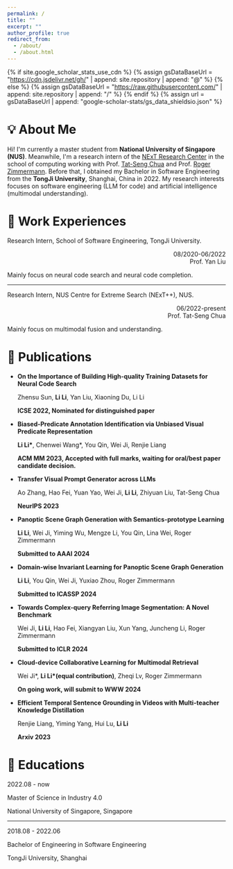 ```yaml
---
permalink: /
title: ""
excerpt: ""
author_profile: true
redirect_from: 
  - /about/
  - /about.html
---
```


{% if site.google_scholar_stats_use_cdn %}
{% assign gsDataBaseUrl = "https://cdn.jsdelivr.net/gh/" | append: site.repository | append: "@" %}
{% else %}
{% assign gsDataBaseUrl = "https://raw.githubusercontent.com/" | append: site.repository | append: "/" %}
{% endif %}
{% assign url = gsDataBaseUrl | append: "google-scholar-stats/gs_data_shieldsio.json" %}

# 💡 About Me
<span class='anchor' id='about-me'></span>

Hi! I'm currently a master student from **National University of Singapore (NUS)**. Meanwhile, I'm a research intern of the [NExT Research Center](https://www.nextcenter.org/) in the school of computing working with Prof. [Tat-Seng Chua](https://scholar.google.com/citations?user=Z9DWCBEAAAAJ&hl=zh-CN&oi=ao) and Prof. [Roger Zimmermann](https://scholar.google.com/citations?user=IDREwXEAAAAJ&hl=zh-CN&oi=ao). Before that, I obtained my Bachelor in Software Engineering from the **TongJi University**, Shanghai, China in 2022. My research interests focuses on software engineering (LLM for code) and artificial intelligence (multimodal understanding).

# 💼 Work Experiences
Research Intern, School of Software Engineering, TongJi University.      

<div style="text-align: right;">
08/2020-06/2022
<br/>
Prof. Yan Liu
</div>



Mainly focus on neural code search and neural code completion.

---

Research Intern, NUS Centre for Extreme Search (NExT++), NUS.  
         
<div style="text-align: right;">
06/2022-present
<br/>
Prof. Tat-Seng Chua
</div>



Mainly focus on multimodal fusion and understanding.


# 📝 Publications

- **On the Importance of Building High-quality Training Datasets for Neural Code Search**

  Zhensu Sun, **Li Li**, Yan Liu, Xiaoning Du, Li Li

  **ICSE 2022, Nominated for distinguished paper**

- **Biased-Predicate Annotation Identification via Unbiased Visual Predicate Representation**

  **Li Li\***, Chenwei Wang*, You Qin, Wei Ji, Renjie Liang

  **ACM MM 2023, Accepted with full marks, waiting for oral/best paper candidate decision.**

- **Transfer Visual Prompt Generator across LLMs**

  Ao Zhang, Hao Fei, Yuan Yao, Wei Ji, **Li Li**, Zhiyuan Liu, Tat-Seng Chua

  **NeurIPS 2023**

- **Panoptic Scene Graph Generation with Semantics-prototype Learning**

  **Li Li**, Wei Ji, Yiming Wu, Mengze Li, You Qin, Lina Wei, Roger Zimmermann

  **Submitted to AAAI 2024**

- **Domain-wise Invariant Learning for Panoptic Scene Graph Generation**

  **Li Li**, You Qin, Wei Ji, Yuxiao Zhou, Roger Zimmermann

  **Submitted to ICASSP 2024**

- **Towards Complex-query Referring Image Segmentation: A Novel Benchmark**

  Wei Ji, **Li Li**, Hao Fei, Xiangyan Liu, Xun Yang, Juncheng Li, Roger Zimmermann

  **Submitted to ICLR 2024**

- **Cloud-device Collaborative Learning for Multimodal Retrieval**

  Wei Ji*, **Li Li\*(equal contribution)**, Zheqi Lv, Roger Zimmermann

  **On going work, will submit to WWW 2024**

- **Efficient Temporal Sentence Grounding in Videos with Multi-teacher Knowledge Distillation**

  Renjie Liang, Yiming Yang, Hui Lu, **Li Li**

  **Arxiv 2023**

# 📖 Educations


  2022.08 - now

  Master of Science in Industry 4.0

  National University of Singapore, Singapore


  ---
  
  2018.08 - 2022.06

  Bachelor of Engineering in Software Engineering

  TongJi University, Shanghai

<script type="text/javascript" id="mapmyvisitors" src="//mapmyvisitors.com/map.js?d=MtgOD5bYVhrJl1tzX74CbRhUUslEFdbq-StiPxMz5Ts&cl=ffffff&w=a"></script>

